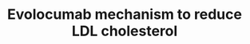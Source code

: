 ---
annotations:
- id: PW:0000752
  parent: classic metabolic pathway
  type: Pathway Ontology
  value: altered cholesterol biosynthetic pathway
- id: PW:0001347
  parent: regulatory pathway
  type: Pathway Ontology
  value: altered cholesterol transport pathway
- id: PW:0000754
  parent: drug pathway
  type: Pathway Ontology
  value: drug pathway
- id: CL:0000182
  parent: native cell
  type: Cell Type Ontology
  value: hepatocyte
authors:
- AlexanderPico
- Egonw
- MaintBot
- Susan
- DeSl
- Eweitz
- Marvin M2
- Mkutmon
- Larsgw
citedin: ''
communities:
- Diseases
description: 'Evolocumab (Repatha) is an injectable monoclonal antibody that reduces
  LDL cholesterol levels. A limited quantity of LDL cholesterol is extracted from
  circulative blood when PCSK9-bound LDLR is degraded upon internalization in liver
  cells. Evolocumab competitively binds PCSK9 away from LDLR complexes, which allows
  LDLR to be recycled, returning to the surface and clearing additional molecules
  of LDL cholesterol. '
last-edited: 2024-01-24
ndex: c1d48fa4-8b66-11eb-9e72-0ac135e8bacf
organisms:
- Homo sapiens
redirect_from:
- /index.php/Pathway:WP3408
- /instance/WP3408
- /instance/WP3408_r128056
revision: r128056
schema-jsonld:
- '@context': https://schema.org/
  '@id': https://wikipathways.github.io/pathways/WP3408.html
  '@type': Dataset
  creator:
    '@type': Organization
    name: WikiPathways
  description: 'Evolocumab (Repatha) is an injectable monoclonal antibody that reduces
    LDL cholesterol levels. A limited quantity of LDL cholesterol is extracted from
    circulative blood when PCSK9-bound LDLR is degraded upon internalization in liver
    cells. Evolocumab competitively binds PCSK9 away from LDLR complexes, which allows
    LDLR to be recycled, returning to the surface and clearing additional molecules
    of LDL cholesterol. '
  keywords:
  - Evolocumab
  - LDL cholesterol
  - LDLR
  - PCSK9
  license: CC0
  name: Evolocumab mechanism to reduce LDL cholesterol
seo: CreativeWork
title: Evolocumab mechanism to reduce LDL cholesterol
wpid: WP3408
---